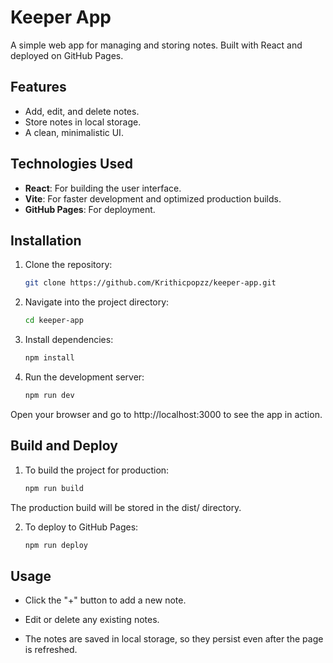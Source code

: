 # Keeper App

A simple web app for managing and storing notes. Built with React and deployed on GitHub Pages.

## Features

- Add, edit, and delete notes.
- Store notes in local storage.
- A clean, minimalistic UI.

## Technologies Used

- **React**: For building the user interface.
- **Vite**: For faster development and optimized production builds.
- **GitHub Pages**: For deployment.

## Installation

1. Clone the repository:
   ```bash
   git clone https://github.com/Krithicpopzz/keeper-app.git
2. Navigate into the project directory:
   ```bash
   cd keeper-app
3. Install dependencies:
   ```bash
   npm install
4. Run the development server:
   ```bash
   npm run dev
Open your browser and go to http://localhost:3000 to see the app in action.


## Build and Deploy

1. To build the project for production:
   ```bash
   npm run build
The production build will be stored in the dist/ directory.

2. To deploy to GitHub Pages:
   ```bash
   npm run deploy

## Usage

- Click the "+" button to add a new note.

- Edit or delete any existing notes.

- The notes are saved in local storage, so they persist even after the page is refreshed.
